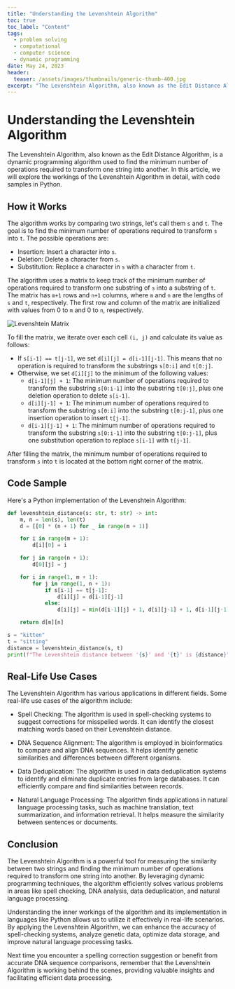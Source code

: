 ```yaml
---
title: "Understanding the Levenshtein Algorithm"
toc: true
toc_label: "Content"
tags:
  - problem solving
  - computational
  - computer science
  - dynamic programming
date: May 24, 2023
header:
  teaser: /assets/images/thumbnails/generic-thumb-400.jpg
excerpt: "The Levenshtein Algorithm, also known as the Edit Distance Algorithm."
---
```


# Understanding the Levenshtein Algorithm

The Levenshtein Algorithm, also known as the Edit Distance Algorithm, is a dynamic programming algorithm used to find the minimum number of operations required to transform one string into another. In this article, we will explore the workings of the Levenshtein Algorithm in detail, with code samples in Python.

## How it Works

The algorithm works by comparing two strings, let's call them `s` and `t`. The goal is to find the minimum number of operations required to transform `s` into `t`. The possible operations are:

- Insertion: Insert a character into `s`.
- Deletion: Delete a character from `s`.
- Substitution: Replace a character in `s` with a character from `t`.

The algorithm uses a matrix to keep track of the minimum number of operations required to transform one substring of `s` into a substring of `t`. The matrix has `m+1` rows and `n+1` columns, where `m` and `n` are the lengths of `s` and `t`, respectively. The first row and column of the matrix are initialized with values from 0 to `m` and 0 to `n`, respectively.

![Levenshtein Matrix](https://www.researchgate.net/publication/11171181/figure/fig1/AS:601672334188585@1520461271734/Levenshtein-matrix-for-calculating-edit-distance-between-motifs.png)

To fill the matrix, we iterate over each cell `(i, j)` and calculate its value as follows:

- If `s[i-1] == t[j-1]`, we set `d[i][j] = d[i-1][j-1]`. This means that no operation is required to transform the substrings `s[0:i]` and `t[0:j]`.
- Otherwise, we set `d[i][j]` to the minimum of the following values:
  - `d[i-1][j] + 1`: The minimum number of operations required to transform the substring `s[0:i-1]` into the substring `t[0:j]`, plus one deletion operation to delete `s[i-1]`.
  - `d[i][j-1] + 1`: The minimum number of operations required to transform the substring `s[0:i]` into the substring `t[0:j-1]`, plus one insertion operation to insert `t[j-1]`.
  - `d[i-1][j-1] + 1`: The minimum number of operations required to transform the substring `s[0:i-1]` into the substring `t[0:j-1]`, plus one substitution operation to replace `s[i-1]` with `t[j-1]`.

After filling the matrix, the minimum number of operations required to transform `s` into `t` is located at the bottom right corner of the matrix.

## Code Sample

Here's a Python implementation of the Levenshtein Algorithm:

```python
def levenshtein_distance(s: str, t: str) -> int:
    m, n = len(s), len(t)
    d = [[0] * (n + 1) for _ in range(m + 1)]

    for i in range(m + 1):
        d[i][0] = i

    for j in range(n + 1):
        d[0][j] = j

    for i in range(1, m + 1):
        for j in range(1, n + 1):
            if s[i-1] == t[j-1]:
                d[i][j] = d[i-1][j-1]
            else:
                d[i][j] = min(d[i-1][j] + 1, d[i][j-1] + 1, d[i-1][j-1] + 1)

    return d[m][n]

s = "kitten"
t = "sitting"
distance = levenshtein_distance(s, t)
print(f"The Levenshtein distance between '{s}' and '{t}' is {distance}")
```


## Real-Life Use Cases
The Levenshtein Algorithm has various applications in different fields. Some real-life use cases of the algorithm include:

- Spell Checking: The algorithm is used in spell-checking systems to suggest corrections for misspelled words. It can identify the closest matching words based on their Levenshtein distance.

- DNA Sequence Alignment: The algorithm is employed in bioinformatics to compare and align DNA sequences. It helps identify genetic similarities and differences between different organisms.

- Data Deduplication: The algorithm is used in data deduplication systems to identify and eliminate duplicate entries from large databases. It can efficiently compare and find similarities between records.

- Natural Language Processing: The algorithm finds applications in natural language processing tasks, such as machine translation, text summarization, and information retrieval. It helps measure the similarity between sentences or documents.

## Conclusion
The Levenshtein Algorithm is a powerful tool for measuring the similarity between two strings and finding the minimum number of operations required to transform one string into another. By leveraging dynamic programming techniques, the algorithm efficiently solves various problems in areas like spell checking, DNA analysis, data deduplication, and natural language processing.

Understanding the inner workings of the algorithm and its implementation in languages like Python allows us to utilize it effectively in real-life scenarios. By applying the Levenshtein Algorithm, we can enhance the accuracy of spell-checking systems, analyze genetic data, optimize data storage, and improve natural language processing tasks.

Next time you encounter a spelling correction suggestion or benefit from accurate DNA sequence comparisons, remember that the Levenshtein Algorithm is working behind the scenes, providing valuable insights and facilitating efficient data processing.
